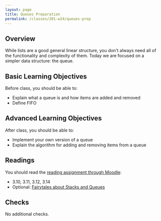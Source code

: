 ```yaml
---
layout: page
title: Queues Preparation
permalink: /classes/201-w24/queues-prep
---
```


## Overview
While lists are a good general linear structure, you don't always need all of the functionality and complexity of them. Today we are focused on a simpler data structure: the queue.

## Basic Learning Objectives
Before class, you should be able to: 
* Explain what a queue is and how items are added and removed
* Define FIFO


## Advanced Learning Objectives
After class, you should be able to:
* Implement your own version of a queue
* Explain the algorithm for adding and removing items from a queue


## Readings
You should read the [reading assignment through Moodle](https://moodle.carleton.edu/mod/lti/view.php?id=905631):

* 3.10, 3.11, 3.12, 3.14
* Optional: [Fairytales about Stacks and Queues](http://computationaltales.blogspot.com/2011/04/stacks-queues-priority-queues-and.html)

## Checks
No additional checks.